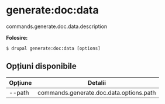 # generate:doc:data
commands.generate.doc.data.description

**Folosire:**
```
$ drupal generate:doc:data [options] 
```

## Opțiuni disponibile
Opțiune | Detalii
-------|-------------
--path | commands.generate.doc.data.options.path
